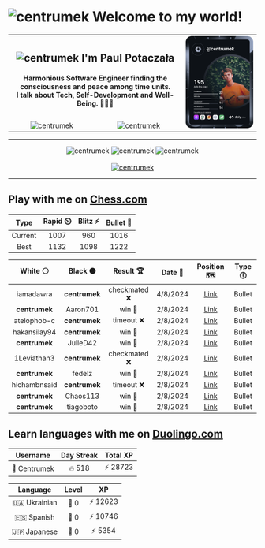<h1>
  <img
    src="https://emojis.slackmojis.com/emojis/images/1531849430/4246/blob-sunglasses.gif"
    width="30"
    alt="centrumek"
  />
  Welcome to my world!
</h1>

<table>
  <tbody>
    <tr>
      <td align="center" width="70%" colspan="2">
        <h2>
          <img
            src="https://raw.githubusercontent.com/MartinHeinz/MartinHeinz/master/wave.gif"
            width="30px"
            alt="centrumek"
          />
          I'm Paul Potaczała
        </h2>
        <h4>
          Harmonious Software Engineer finding the consciousness and peace among time units.
          <br/>
          I talk about Tech, Self-Development and Well-Being. 🌿🧘🚀
        </h4>
      </td>
      <td width="30%" rowspan="2">
        <a href="https://app.daily.dev/centrumek">
          <img
            src="./devcard.svg"
            alt="centrumek"
          />
        </a>
      </td>
    </tr>
    <tr align="center">
      <td>
        <img
          src="https://komarev.com/ghpvc/?username=centrumek&label=visitors&color=0e75b6&style=flat"
          alt="centrumek"
        >
      </td>
      <td>
        <a href="https://stackoverflow.com/users/14496012/centrumek">
          <img
            src="https://stackoverflow.com/users/flair/14496012.png?theme=dark"
            alt="centrumek"
          >
        </a>
      </td>
    </tr>
  </tbody>
</table>

---
<div align="center">
  <img 
    src="https://github-readme-stats.vercel.app/api?username=centrumek&show_icons=true&count_private=true&theme=dark&hide_border=true&hide=issues,contribs&bg_color=00000000"
    alt="centrumek"
  />
  <img
    src="https://github-readme-stats.vercel.app/api/top-langs/?username=centrumek&layout=compact&hide_border=true&theme=dark&bg_color=00000000&langs_count=6&exclude_repo=air-statistic-app"
    alt="centrumek"
  />
  <img 
    src="https://github-readme-streak-stats.herokuapp.com?user=centrumek&theme=dark&hide_border=true&background=FFFFFF00"
    alt="centrumek"
  />
  <br/>
  <br/>
  <a href="https://www.buymeacoffee.com/centrumek">
    <img
      src="https://cdn.buymeacoffee.com/buttons/v2/default-orange.png"
      height="50"
      width="210"
      alt="centrumek"
    />
  </a>
</div>

---

## Play with me on [Chess.com](https://www.chess.com/member/centrumek)

<div align="center">
<!--START_SECTION:chessStats-->
<!-- Automatically generated with https://github.com/Balastrong/chess-stats-action -->

| Type | Rapid ⏲️ | Blitz ⚡ | Bullet 🔫 |
|:---:|:---:|:---:|:---:|
| Current | 1007 | 960 | 1016 |
| Best | 1132 | 1098 | 1222 |

| White ⚪ | Black ⚫ | Result 🏆 | Date 📅 | Position 🗺️ | Type 🕕 |
|:---:|:---:|:---:|:---:|:---:|:---:|
| iamadawra | **centrumek** | checkmated ❌ | 4/8/2024 | <a href="http://www.ee.unb.ca/cgi-bin/tervo/fen.pl?select=6bk/7p/2B2Qp1/p2P1p2/P1P5/1PK4P/4rPP1/8 b - -">Link</a> | Bullet |
| **centrumek** | Aaron701 | win 🥇 | 2/8/2024 | <a href="http://www.ee.unb.ca/cgi-bin/tervo/fen.pl?select=2k5/2r4p/pp2p3/1b6/3R4/1B6/PK4PP/7R b - -">Link</a> | Bullet |
| atelophob-c | **centrumek** | timeout ❌ | 2/8/2024 | <a href="http://www.ee.unb.ca/cgi-bin/tervo/fen.pl?select=8/4q3/4N3/3Qbp1k/5P1P/2P1B1P1/6K1/8 b - -">Link</a> | Bullet |
| hakansilay94 | **centrumek** | win 🥇 | 2/8/2024 | <a href="http://www.ee.unb.ca/cgi-bin/tervo/fen.pl?select=8/5K1P/6q1/8/5p2/8/1kb5/8 w - -">Link</a> | Bullet |
| **centrumek** | JulleD42 | win 🥇 | 2/8/2024 | <a href="http://www.ee.unb.ca/cgi-bin/tervo/fen.pl?select=8/1kp2p1p/p2Q4/1p4q1/8/bP4P1/P1R4P/1K1R4 b - -">Link</a> | Bullet |
| 1Leviathan3 | **centrumek** | checkmated ❌ | 2/8/2024 | <a href="http://www.ee.unb.ca/cgi-bin/tervo/fen.pl?select=r1bq1rk1/7Q/4ppn1/1p1pP1N1/pPpP4/P1P5/2K3PP/RN3R2 b - -">Link</a> | Bullet |
| **centrumek** | fedelz | win 🥇 | 2/8/2024 | <a href="http://www.ee.unb.ca/cgi-bin/tervo/fen.pl?select=r3r3/7b/pb1p2kB/2p1P3/2Pp4/3P4/4K1B1/7R b - -">Link</a> | Bullet |
| hichambnsaid | **centrumek** | timeout ❌ | 2/8/2024 | <a href="http://www.ee.unb.ca/cgi-bin/tervo/fen.pl?select=8/1k6/p7/1p1p4/P7/5P2/1PP2P1P/2K5 b - -">Link</a> | Bullet |
| **centrumek** | Chaos113 | win 🥇 | 2/8/2024 | <a href="http://www.ee.unb.ca/cgi-bin/tervo/fen.pl?select=r5r1/p3b2p/1p1p1p2/2p4k/P1P1PB2/1P6/7R/2K3R1 b - -">Link</a> | Bullet |
| **centrumek** | tiagoboto | win 🥇 | 2/8/2024 | <a href="http://www.ee.unb.ca/cgi-bin/tervo/fen.pl?select=1r6/p6k/3p3p/2pP2p1/5pK1/1P6/1R5P/1R6 b - -">Link</a> | Bullet |

<!--END_SECTION:chessStats-->
</div>

## Learn languages with me on [Duolingo.com](https://www.duolingo.com/profile/Centrumek)

<div align="center">
<!--START_SECTION:duolingoStats-->
<!-- Automatically generated with https://github.com/centrumek/duolingo-readme-stats-->

| Username | Day Streak | Total XP |
|:---:|:---:|:---:|
| 👤 Centrumek | 🔥 518 | ⚡ 28723 |

| Language | Level | XP |
|:---:|:---:|:---:|
| 🇺🇦 Ukrainian | 👑 0 | ⚡ 12623 |
| 🇪🇸 Spanish | 👑 0 | ⚡ 10746 |
| 🇯🇵 Japanese | 👑 0 | ⚡ 5354 |

<!--END_SECTION:duolingoStats-->
</div>
<!--
**centrumek/centrumek** is a ✨ _special_ ✨ repository because its `README.md` (this file) appears on your GitHub profile.

Here are some ideas to get you started:

- 🔭 I’m currently working on ...
- 🌱 I’m currently learning ...
- 👯 I’m looking to collaborate on ...
- 🤔 I’m looking for help with ...
- 💬 Ask me about ...
- 📫 How to reach me: ...
- 😄 Pronouns: ...
- ⚡ Fun fact: ...
-->
